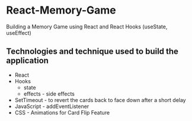 # React-Memory-Game
Building a Memory Game using React and React Hooks (useState, useEffect) 

## Technologies and technique used to build the application 

* React 
* Hooks 
    * state 
    * effects  - side effects 
* SetTimeout - to revert the cards back to face down after a short delay 
* JavaScript - addEventListener 
* CSS - Animations for Card Flip Feature
